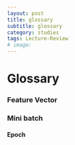 ```yaml
---
layout: post
title: glossary
subtitle: glossary
category: studies
tags: Lecture-Review
# image: 
---
```


# Glossary

### Feature Vector


### Mini batch

#### Epoch

